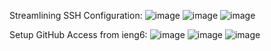 Streamlining SSH Configuration:
![image](https://user-images.githubusercontent.com/99768694/167228670-01703dde-ffa2-4531-99f4-1d956b16629c.png)
![image](https://user-images.githubusercontent.com/99768694/167228710-cbfb6612-f5cb-414a-b3b6-702e64f7aead.png)
![image](https://user-images.githubusercontent.com/99768694/167228766-da1bc48c-21cf-46c4-bee2-74237518e6eb.png)

Setup GitHub Access from ieng6:
![image](https://user-images.githubusercontent.com/99768694/167229732-39e6169a-65ec-492f-ba24-507567aee31b.png)
![image](https://user-images.githubusercontent.com/99768694/167229767-1c5e6e7a-0ce8-422d-a5fd-187d680078ae.png)
![image](https://user-images.githubusercontent.com/99768694/167229934-79040dd1-dbf2-473b-8f51-d47ef1b5f9f4.png)
